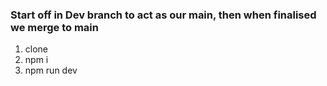 ### Start off in Dev branch to act as our main, then when finalised we merge to main

1. clone 
2. npm i
3. npm run dev

